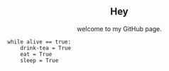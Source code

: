 <h2 align="center">Hey</h2>
<p align="center">welcome to my GitHub page.</p>

```
while alive == true:
    drink-tea = True
    eat = True
    sleep = True
```
